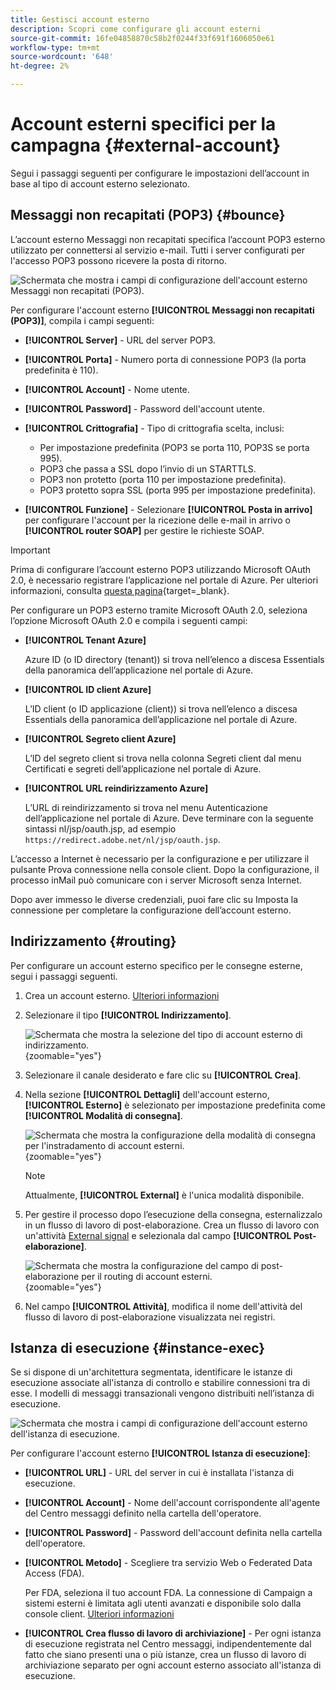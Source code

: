 ```yaml
---
title: Gestisci account esterno
description: Scopri come configurare gli account esterni
source-git-commit: 16fe04858870c58b2f0244f33f691f1606050e61
workflow-type: tm+mt
source-wordcount: '648'
ht-degree: 2%

---
```


# Account esterni specifici per la campagna {#external-account}

Segui i passaggi seguenti per configurare le impostazioni dell’account in base al tipo di account esterno selezionato.

## Messaggi non recapitati (POP3) {#bounce}

L’account esterno Messaggi non recapitati specifica l’account POP3 esterno utilizzato per connettersi al servizio e-mail. Tutti i server configurati per l&#39;accesso POP3 possono ricevere la posta di ritorno.

![Schermata che mostra i campi di configurazione dell&#39;account esterno Messaggi non recapitati (POP3).](assets/external_account_bounce.png)

Per configurare l&#39;account esterno **[!UICONTROL Messaggi non recapitati (POP3)]**, compila i campi seguenti:

* **[!UICONTROL Server]** - URL del server POP3.

* **[!UICONTROL Porta]** - Numero porta di connessione POP3 (la porta predefinita è 110).

* **[!UICONTROL Account]** - Nome utente.

* **[!UICONTROL Password]** - Password dell&#39;account utente.

* **[!UICONTROL Crittografia]** - Tipo di crittografia scelta, inclusi:
   * Per impostazione predefinita (POP3 se porta 110, POP3S se porta 995).
   * POP3 che passa a SSL dopo l’invio di un STARTTLS.
   * POP3 non protetto (porta 110 per impostazione predefinita).
   * POP3 protetto sopra SSL (porta 995 per impostazione predefinita).

* **[!UICONTROL Funzione]** - Selezionare **[!UICONTROL Posta in arrivo]** per configurare l&#39;account per la ricezione delle e-mail in arrivo o **[!UICONTROL router SOAP]** per gestire le richieste SOAP.

>[!IMPORTANT]
>
>Prima di configurare l’account esterno POP3 utilizzando Microsoft OAuth 2.0, è necessario registrare l’applicazione nel portale di Azure. Per ulteriori informazioni, consulta [questa pagina](https://learn.microsoft.com/en-us/entra/identity-platform/quickstart-register-app){target=_blank}.

Per configurare un POP3 esterno tramite Microsoft OAuth 2.0, seleziona l’opzione Microsoft OAuth 2.0 e compila i seguenti campi:

* **[!UICONTROL Tenant Azure]**

  Azure ID (o ID directory (tenant)) si trova nell’elenco a discesa Essentials della panoramica dell’applicazione nel portale di Azure.

* **[!UICONTROL ID client Azure]**

  L’ID client (o ID applicazione (client)) si trova nell’elenco a discesa Essentials della panoramica dell’applicazione nel portale di Azure.

* **[!UICONTROL Segreto client Azure]**

  L’ID del segreto client si trova nella colonna Segreti client dal menu Certificati e segreti dell’applicazione nel portale di Azure.

* **[!UICONTROL URL reindirizzamento Azure]**

  L’URL di reindirizzamento si trova nel menu Autenticazione dell’applicazione nel portale di Azure. Deve terminare con la seguente sintassi nl/jsp/oauth.jsp, ad esempio `https://redirect.adobe.net/nl/jsp/oauth.jsp`.

L’accesso a Internet è necessario per la configurazione e per utilizzare il pulsante Prova connessione nella console client. Dopo la configurazione, il processo inMail può comunicare con i server Microsoft senza Internet.

Dopo aver immesso le diverse credenziali, puoi fare clic su Imposta la connessione per completare la configurazione dell’account esterno.

## Indirizzamento {#routing}

Per configurare un account esterno specifico per le consegne esterne, segui i passaggi seguenti.

1. Crea un account esterno. [Ulteriori informazioni](create-external-account.md)

1. Selezionare il tipo **[!UICONTROL Indirizzamento]**.

   ![Schermata che mostra la selezione del tipo di account esterno di indirizzamento.](assets/external-account-routing.png){zoomable="yes"}

1. Selezionare il canale desiderato e fare clic su **[!UICONTROL Crea]**.

1. Nella sezione **[!UICONTROL Dettagli]** dell&#39;account esterno, **[!UICONTROL Esterno]** è selezionato per impostazione predefinita come **[!UICONTROL Modalità di consegna]**.

   ![Schermata che mostra la configurazione della modalità di consegna per l&#39;instradamento di account esterni.](assets/external-account-delivery-mode.png){zoomable="yes"}

   >[!NOTE]
   >
   >Attualmente, **[!UICONTROL External]** è l&#39;unica modalità disponibile.

1. Per gestire il processo dopo l’esecuzione della consegna, esternalizzalo in un flusso di lavoro di post-elaborazione. Crea un flusso di lavoro con un&#39;attività [External signal](../workflows/activities/external-signal.md) e selezionala dal campo **[!UICONTROL Post-elaborazione]**.

   ![Schermata che mostra la configurazione del campo di post-elaborazione per il routing di account esterni.](assets/external-account-post-processing.png){zoomable="yes"}

1. Nel campo **[!UICONTROL Attività]**, modifica il nome dell&#39;attività del flusso di lavoro di post-elaborazione visualizzata nei registri. <!--you can edit the name of the activity that will be created if you add an external or bulk delivery to a workflow-->

## Istanza di esecuzione {#instance-exec}

Se si dispone di un&#39;architettura segmentata, identificare le istanze di esecuzione associate all&#39;istanza di controllo e stabilire connessioni tra di esse. I modelli di messaggi transazionali vengono distribuiti nell’istanza di esecuzione.

![Schermata che mostra i campi di configurazione dell&#39;account esterno dell&#39;istanza di esecuzione.](assets/external_account_exec.png)

Per configurare l&#39;account esterno **[!UICONTROL Istanza di esecuzione]**:

* **[!UICONTROL URL]** - URL del server in cui è installata l&#39;istanza di esecuzione.

* **[!UICONTROL Account]** - Nome dell&#39;account corrispondente all&#39;agente del Centro messaggi definito nella cartella dell&#39;operatore.

* **[!UICONTROL Password]** - Password dell&#39;account definita nella cartella dell&#39;operatore.

* **[!UICONTROL Metodo]** - Scegliere tra servizio Web o Federated Data Access (FDA).

  Per FDA, seleziona il tuo account FDA. La connessione di Campaign a sistemi esterni è limitata agli utenti avanzati e disponibile solo dalla console client. [Ulteriori informazioni](https://experienceleague.adobe.com/it/docs/campaign/campaign-v8/connect/fda#_blank)

* **[!UICONTROL Crea flusso di lavoro di archiviazione]** - Per ogni istanza di esecuzione registrata nel Centro messaggi, indipendentemente dal fatto che siano presenti una o più istanze, crea un flusso di lavoro di archiviazione separato per ogni account esterno associato all&#39;istanza di esecuzione.
